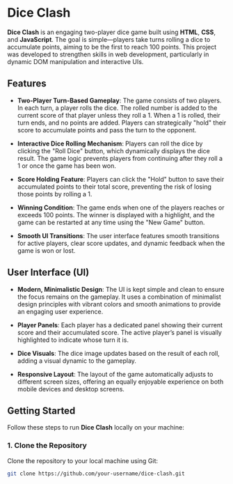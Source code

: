 # Dice Clash

**Dice Clash** is an engaging two-player dice game built using **HTML**, **CSS**, and **JavaScript**. The goal is simple—players take turns rolling a dice to accumulate points, aiming to be the first to reach 100 points. This project was developed to strengthen skills in web development, particularly in dynamic DOM manipulation and interactive UIs.

## Features

- **Two-Player Turn-Based Gameplay**: The game consists of two players. In each turn, a player rolls the dice. The rolled number is added to the current score of that player unless they roll a 1. When a 1 is rolled, their turn ends, and no points are added. Players can strategically "hold" their score to accumulate points and pass the turn to the opponent.
  
- **Interactive Dice Rolling Mechanism**: Players can roll the dice by clicking the "Roll Dice" button, which dynamically displays the dice result. The game logic prevents players from continuing after they roll a 1 or once the game has been won.

- **Score Holding Feature**: Players can click the "Hold" button to save their accumulated points to their total score, preventing the risk of losing those points by rolling a 1.

- **Winning Condition**: The game ends when one of the players reaches or exceeds 100 points. The winner is displayed with a highlight, and the game can be restarted at any time using the "New Game" button.

- **Smooth UI Transitions**: The user interface features smooth transitions for active players, clear score updates, and dynamic feedback when the game is won or lost.

## User Interface (UI)

- **Modern, Minimalistic Design**: The UI is kept simple and clean to ensure the focus remains on the gameplay. It uses a combination of minimalist design principles with vibrant colors and smooth animations to provide an engaging user experience.

- **Player Panels**: Each player has a dedicated panel showing their current score and their accumulated score. The active player’s panel is visually highlighted to indicate whose turn it is.

- **Dice Visuals**: The dice image updates based on the result of each roll, adding a visual dynamic to the gameplay.

- **Responsive Layout**: The layout of the game automatically adjusts to different screen sizes, offering an equally enjoyable experience on both mobile devices and desktop screens.

## Getting Started

Follow these steps to run **Dice Clash** locally on your machine:

### 1. Clone the Repository

Clone the repository to your local machine using Git:

```bash
git clone https://github.com/your-username/dice-clash.git
